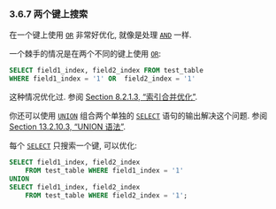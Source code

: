 ### 3.6.7 两个键上搜索

在一个键上使用 [`OR`](https://dev.mysql.com/doc/refman/8.0/en/logical-operators.html#operator_or) 非常好优化, 就像是处理 [`AND`](https://dev.mysql.com/doc/refman/8.0/en/logical-operators.html#operator_and) 一样.

一个棘手的情况是在两个不同的键上使用 [`OR`](https://dev.mysql.com/doc/refman/8.0/en/logical-operators.html#operator_or):

```sql
SELECT field1_index, field2_index FROM test_table
WHERE field1_index = '1' OR  field2_index = '1'
```

这种情况优化过. 参阅 [Section 8.2.1.3, “索引合并优化”](https://dev.mysql.com/doc/refman/8.0/en/index-merge-optimization.html).

你还可以使用 [`UNION`](https://dev.mysql.com/doc/refman/8.0/en/union.html) 组合两个单独的 [`SELECT`](https://dev.mysql.com/doc/refman/8.0/en/select.html) 语句的输出解决这个问题. 参阅 [Section 13.2.10.3, “UNION 语法”](https://dev.mysql.com/doc/refman/8.0/en/union.html).

每个 [`SELECT`](https://dev.mysql.com/doc/refman/8.0/en/select.html) 只搜索一个键, 可以优化:

```sql
SELECT field1_index, field2_index
    FROM test_table WHERE field1_index = '1'
UNION
SELECT field1_index, field2_index
    FROM test_table WHERE field2_index = '1';
```